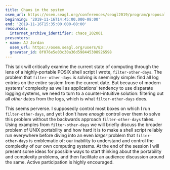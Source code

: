 ```yaml
---
title: Chaos in the system
osem_url: https://osem.seagl.org/conferences/seagl2019/program/proposals/682
beginning: '2019-11-16T14:45:00.000-08:00'
end: '2019-11-16T15:35:00.000-08:00'
resources:
  internet_archive_identifier: chaos_202001
presenters:
- name: AJ Jordan
  osem_url: https://osem.seagl.org/users/83
  gravatar_id: 8f076e5e03c30a36d598445308926598
---
```


This talk will critically examine the current state of computing through the lens of a highly-portable POSIX shell script I wrote, `filter-other-days`. The problem that `filter-other-days` is solving is seemingly simple: find all log entries on the entire system from the current date. But because of modern systems' complexity as well as applications' tendency to use disparate logging systems, we need to turn to a counter-intuitive solution: filtering out all _other_ dates from the logs, which is what `filter-other-days` does.

This seems perverse. I supposedly control most boxes on which I run `filter-other-days`, and yet I don't have _enough_ control over them to solve this problem without the backwards approach `filter-other-days` takes. Using examples from `filter-other-days` we will briefly discuss the broader problem of UNIX portability and how hard it is to make a shell script reliably run everywhere before diving into an even _larger_ problem that `filter-other-days` is emblematic of: our inability to understand and control the complexity of our own computing systems. At the end of the session I will present some ideas for possible ways to start thinking about the portability and complexity problems, and then facilitate an audience discussion around the same. Active participation is highly encouraged.
